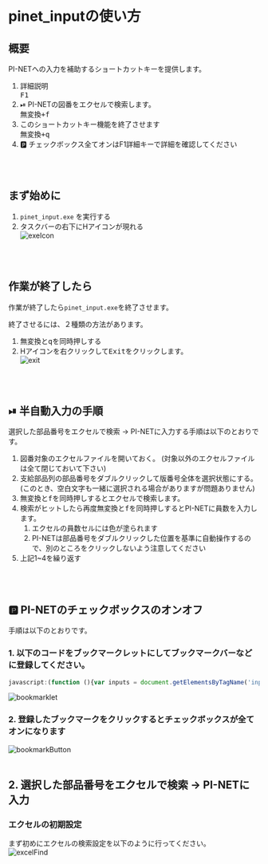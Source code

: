 # pinet_inputの使い方



## 概要

PI-NETへの入力を補助するショートカットキーを提供します。

1. 詳細説明<br>
   <kbd>F1</kbd>
2. ⏯ PI-NETの図番をエクセルで検索します。<br>
   <kbd>無変換+f</kbd>
3. このショートカットキー機能を終了させます<br>
   <kbd>無変換+q</kbd>
4. 🅿️ チェックボックス全てオンはF1詳細キーで詳細を確認してください
<br>
<br>


## まず始めに

1. `pinet_input.exe` を実行する
2. タスクバーの右下にHアイコンが現れる<br>
   ![exeIcon](https://user-images.githubusercontent.com/69337126/91275802-9735af80-e7bb-11ea-9a33-1dc72ec7c4df.png)
<br>
<br>


## 作業が終了したら

作業が終了したら`pinet_input.exe`を終了させます。

終了させるには、２種類の方法があります。

1. <kbd>無変換とqを同時押し</kbd>する
2. Hアイコンを右クリックして<kbd>Exit</kbd>をクリックします。<br>
   ![exit](https://user-images.githubusercontent.com/69337126/91275803-97ce4600-e7bb-11ea-87ac-194ed9fe9444.png)
<br>
<br>


## ⏯ 半自動入力の手順

選択した部品番号をエクセルで検索 →  PI-NETに入力する手順は以下のとおりです。

1. 図番対象のエクセルファイルを開いておく。
   (対象以外のエクセルファイルは全て閉じておいて下さい)
2. 支給部品列の部品番号をダブルクリックして版番号全体を選択状態にする。
   (このとき、空白文字も一緒に選択される場合がありますが問題ありません)
3. <kbd>無変換とfを同時押し</kbd>するとエクセルで検索します。
4. 検索がヒットしたら再度<kbd>無変換とfを同時押し</kbd>するとPI-NETに員数を入力します。
   1. エクセルの員数セルには色が塗られます
   2. PI-NETは部品番号をダブルクリックした位置を基準に自動操作するので、別のところをクリックしないよう注意してください
5. 上記1~4を繰り返す
<br>
<br>


## 🅿️ PI-NETのチェックボックスのオンオフ

手順は以下のとおりです。
### 1. 以下のコードをブックマークレットにしてブックマークバーなどに登録してください。
```javascript
javascript:(function (){var inputs = document.getElementsByTagName('input');for(var i=0; ; i++){for (var j=0; j < inputs.length; j ++) {var e = inputs[j];if (e.type == 'checkbox')e.checked = true;}if(i < window.frames.length){try {inputs = window.frames[i].document.getElementsByTagName('input');}catch(e){}}else{break;}}})();
```

![bookmarklet](https://user-images.githubusercontent.com/69337126/91371605-6e112f80-e84c-11ea-91ae-27543dffd045.png)

### 2. 登録したブックマークをクリックするとチェックボックスが全てオンになります

![bookmarkButton](https://user-images.githubusercontent.com/69337126/91371746-d2cc8a00-e84c-11ea-8c22-545aa57dee60.png)
<br>
<br>

## 2. 選択した部品番号をエクセルで検索 →  PI-NETに入力

### エクセルの初期設定

まず初めにエクセルの検索設定を以下のように行ってください。<br>
![excelFind](https://user-images.githubusercontent.com/69337126/91275804-9866dc80-e7bb-11ea-8b93-0b05b888574c.png)